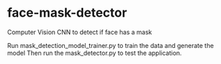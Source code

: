 # face-mask-detector
Computer Vision CNN to detect if face has a mask 

Run mask_detection_model_trainer.py to train the data and generate the model
Then run the mask_detector.py to test the application. 
